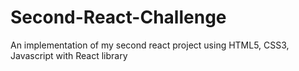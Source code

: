 # Second-React-Challenge
An implementation of my second react project using HTML5, CSS3, Javascript with React library
